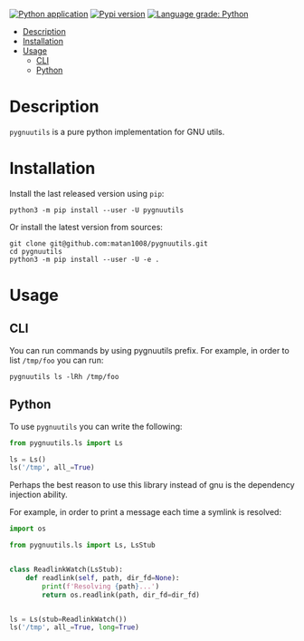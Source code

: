 [![Python application](https://github.com/matan1008/pygnuutils/workflows/Python%20application/badge.svg)](https://github.com/matan1008/pygnuutils/actions/workflows/python-app.yml "Python application action")
[![Pypi version](https://img.shields.io/pypi/v/pygnuutils.svg)](https://pypi.org/project/pygnuutils/ "PyPi package")
[![Language grade: Python](https://img.shields.io/lgtm/grade/python/g/matan1008/pygnuutils.svg?logo=lgtm&logoWidth=18)](https://lgtm.com/projects/g/matan1008/pygnuutils/context:python)

- [Description](#description)
- [Installation](#installation)
- [Usage](#usage)
    * [CLI](#cli)
    * [Python](#python)

# Description

`pygnuutils` is a pure python implementation for GNU utils.

# Installation

Install the last released version using `pip`:

```shell
python3 -m pip install --user -U pygnuutils
```

Or install the latest version from sources:

```shell
git clone git@github.com:matan1008/pygnuutils.git
cd pygnuutils
python3 -m pip install --user -U -e .
```

# Usage

## CLI

You can run commands by using pygnuutils prefix. For example, in order to list `/tmp/foo` you can run:

```shell
pygnuutils ls -lRh /tmp/foo
```

## Python

To use `pygnuutils` you can write the following:

```python
from pygnuutils.ls import Ls

ls = Ls()
ls('/tmp', all_=True)
```

Perhaps the best reason to use this library instead of gnu is the dependency injection ability.

For example, in order to print a message each time a symlink is resolved:

```python
import os

from pygnuutils.ls import Ls, LsStub


class ReadlinkWatch(LsStub):
    def readlink(self, path, dir_fd=None):
        print(f'Resolving {path}...')
        return os.readlink(path, dir_fd=dir_fd)


ls = Ls(stub=ReadlinkWatch())
ls('/tmp', all_=True, long=True)
```

